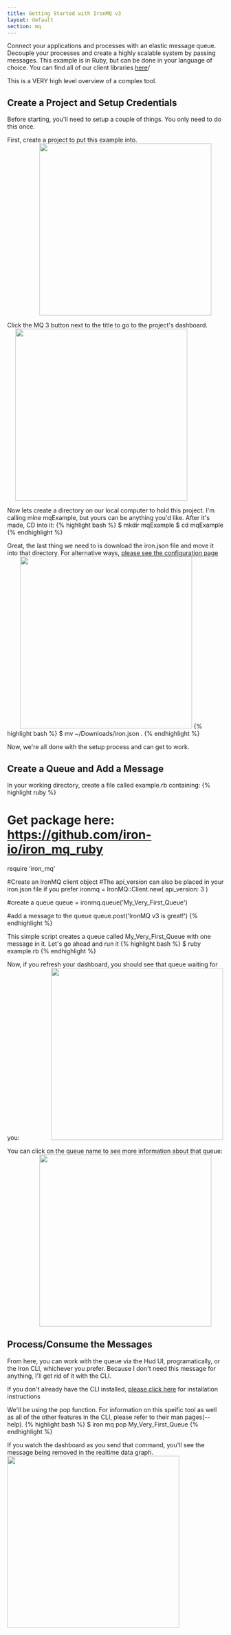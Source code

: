 ```yaml
---
title: Getting Started with IronMQ v3
layout: default
section: mq
---
```

<p>Connect your applications and processes with an elastic message queue. Decouple your processes and create a highly scalable system by passing messages. This example is in Ruby, but can be done in your language of choice. You can find all of our client libraries <a href='http://dev.iron.io/mq/3/libraries'>here</a>/</p>

This is a VERY high level overview of a complex tool.



<h2>Create a Project and Setup Credentials</h2>

Before starting, you'll need to setup a couple of things. You only need to do this once.

First, create a project to put this example into.<br>
<img src='https://raw.githubusercontent.com/iron-io/docs/gh-pages/images/newProject.png' style='width: 400px; margin-left: 75;'>

Click the MQ 3 button next to the title to go to the project's dashboard.
<img src='https://raw.githubusercontent.com/iron-io/docs/gh-pages/images/dashButton.png' style='width: 400px; margin-left: 19px;'>

Now lets create a directory on our local computer to hold this project. I'm calling mine mqExample, but yours can be anything you'd like. After it's made, CD into it:
{% highlight bash %}
$ mkdir mqExample
$ cd mqExample
{% endhighlight %}


Great, the last thing we need to is download the iron.json file and move it into that directory. For alternative ways, [please see the configuration page](/worker/reference/configuration/)<br>
<img src='https://raw.githubusercontent.com/iron-io/docs/gh-pages/images/ironDown.png' style='width: 400px; margin-left: 30px;'>
{% highlight bash %}
$ mv ~/Downloads/iron.json .
{% endhighlight %}


Now, we're all done with the setup process and can get to work.

<h2>Create a Queue and Add a Message</h2>

In your working directory, create a file called example.rb containing:
{% highlight ruby %}
# Get package here: https://github.com/iron-io/iron_mq_ruby
require 'iron_mq'

#Create an IronMQ client object
#The api_version can also be placed in your iron.json file if you prefer
ironmq = IronMQ::Client.new(
    api_version: 3
    )

#create a queue
queue = ironmq.queue('My_Very_First_Queue')

#add a message to the queue
queue.post('IronMQ v3 is great!')
{% endhighlight %}


This simple script creates a queue called My_Very_First_Queue with one message in it. Let's go ahead and run it
{% highlight bash %}
$ ruby example.rb
{% endhighlight %}


Now, if you refresh your dashboard, you should see that queue waiting for you:
<img src='https://raw.githubusercontent.com/iron-io/docs/gh-pages/images/newQueue.png' style='width: 400px; margin-left: 70px;'>

You can click on the queue name to see more information about that queue:
<img src='https://raw.githubusercontent.com/iron-io/docs/gh-pages/images/queueInfo.png' style='width: 400px; margin-left: 75px;'>

<h2>Process/Consume the Messages</h2>
From here, you can work with the queue via the Hud UI, programatically, or the Iron CLI, whichever you prefer. Because I don't need this message for anything, I'll get rid of it with the CLI.

If you don't already have the CLI installed, [please click here](/worker/cli/) for installation instructions

We'll be using the pop function. For information on this speific tool as well as all of the other features in the CLI, please refer to their man pages(--help). 
{% highlight bash %}
$ iron mq pop My_Very_First_Queue
{% endhighlight %}


If you watch the dashboard as you send that command, you'll see the message being removed in the realtime data graph.<br>
<img src='https://raw.githubusercontent.com/iron-io/docs/gh-pages/images/postPop.png' style='width: 400px;'>

